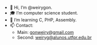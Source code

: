 - 👋 Hi, I’m @weirygon.
- 🎓 I’m computer science student.
- 🌱 I’m learning C, PHP, Assembly.
- 📫 Contact:
    * Main: gonweiry@gmail.com
    * Second: weiryg@alunos.utfpr.edu.br 
